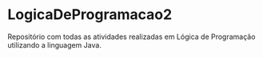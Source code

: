 # LogicaDeProgramacao2
Repositório com todas as atividades realizadas em Lógica de Programação utilizando a linguagem Java.
